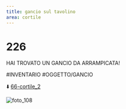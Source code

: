 ```yaml
---
title: gancio sul tavolino
area: cortile
---
```

# 226
HAI TROVATO UN GANCIO DA ARRAMPICATA!

#INVENTARIO #OGGETTO/GANCIO

⬇️ [66-cortile_2](66-cortile_2.md)

![foto_108](_assets/preview_color/foto_108.jpg)